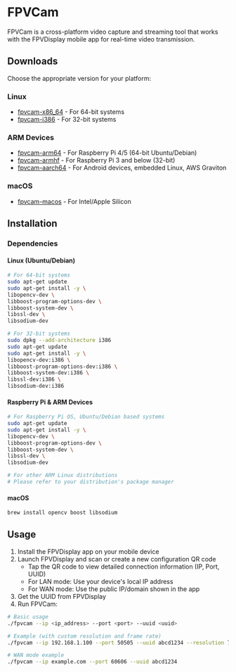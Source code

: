 # FPVCam

FPVCam is a cross-platform video capture and streaming tool that works with the FPVDisplay mobile app for real-time video transmission.

## Downloads

Choose the appropriate version for your platform:

### Linux
- [fpvcam-x86_64](https://github.com/p9dev/fpvcam/releases/latest/download/fpvcam.x86_64) - For 64-bit systems
- [fpvcam-i386](https://github.com/p9dev/fpvcam/releases/latest/download/fpvcam.i386) - For 32-bit systems

### ARM Devices
- [fpvcam-arm64](https://github.com/p9dev/fpvcam/releases/latest/download/fpvcam.arm64) - For Raspberry Pi 4/5 (64-bit Ubuntu/Debian)
- [fpvcam-armhf](https://github.com/p9dev/fpvcam/releases/latest/download/fpvcam.armhf) - For Raspberry Pi 3 and below (32-bit)
- [fpvcam-aarch64](https://github.com/p9dev/fpvcam/releases/latest/download/fpvcam.aarch64) - For Android devices, embedded Linux, AWS Graviton

### macOS
- [fpvcam-macos](https://github.com/p9dev/fpvcam/releases/latest/download/fpvcam.macos) - For Intel/Apple Silicon

## Installation

### Dependencies

#### Linux (Ubuntu/Debian)

```bash
# For 64-bit systems
sudo apt-get update
sudo apt-get install -y \
libopencv-dev \
libboost-program-options-dev \
libboost-system-dev \
libssl-dev \
libsodium-dev

# For 32-bit systems
sudo dpkg --add-architecture i386
sudo apt-get update
sudo apt-get install -y \
libopencv-dev:i386 \
libboost-program-options-dev:i386 \
libboost-system-dev:i386 \
libssl-dev:i386 \
libsodium-dev:i386
```

#### Raspberry Pi & ARM Devices

```bash
# For Raspberry Pi OS, Ubuntu/Debian based systems
sudo apt-get update
sudo apt-get install -y \
libopencv-dev \
libboost-program-options-dev \
libboost-system-dev \
libssl-dev \
libsodium-dev

# For other ARM Linux distributions
# Please refer to your distribution's package manager
```

#### macOS

```bash
brew install opencv boost libsodium
```

## Usage

1. Install the FPVDisplay app on your mobile device
2. Launch FPVDisplay and scan or create a new configuration QR code
   - Tap the QR code to view detailed connection information (IP, Port, UUID)
   - For LAN mode: Use your device's local IP address
   - For WAN mode: Use the public IP/domain shown in the app
3. Get the UUID from FPVDisplay
4. Run FPVCam:

```bash
# Basic usage
./fpvcam --ip <ip_address> --port <port> --uuid <uuid>

# Example (with custom resolution and frame rate)
./fpvcam --ip 192.168.1.100 --port 50505 --uuid abcd1234 --resolution 720p --fps 30

# WAN mode example
./fpvcam --ip example.com --port 60606 --uuid abcd1234
```
